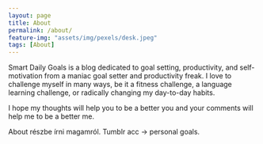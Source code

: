 ```yaml
---
layout: page
title: About
permalink: /about/
feature-img: "assets/img/pexels/desk.jpeg"
tags: [About]
---
```


Smart Daily Goals is a blog dedicated to goal setting, productivity, and self-motivation from a maniac goal setter and productivity freak. I love to challenge myself in many ways, be it a fitness challenge, a language learning challenge, or radically changing my day-to-day habits.

I hope my thoughts will help you to be a better you and your comments will help me to be a better me.

 
About részbe írni magamról. Tumblr acc -> personal goals.